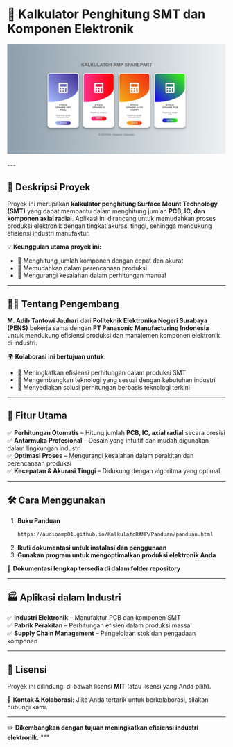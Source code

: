
# 🚀 **Kalkulator Penghitung SMT dan Komponen Elektronik**

<p align="center">
  <img src="Panduan/assets/Index.jpg" alt="SMT Calculator" width="1200"/>
</p>
---

## 📌 **Deskripsi Proyek**
Proyek ini merupakan **kalkulator penghitung Surface Mount Technology (SMT)** yang dapat membantu dalam menghitung jumlah **PCB, IC, dan komponen axial radial**. Aplikasi ini dirancang untuk memudahkan proses produksi elektronik dengan tingkat akurasi tinggi, sehingga mendukung efisiensi industri manufaktur.

💡 **Keunggulan utama proyek ini:**
- 🔹 Menghitung jumlah komponen dengan cepat dan akurat
- 🔹 Memudahkan dalam perencanaan produksi
- 🔹 Mengurangi kesalahan dalam perhitungan manual

---

## 👨‍💻 **Tentang Pengembang**
**M. Adib Tantowi Jauhari** dari **Politeknik Elektronika Negeri Surabaya (PENS)** bekerja sama dengan **PT Panasonic Manufacturing Indonesia** untuk mendukung efisiensi produksi dan manajemen komponen elektronik di industri.

🌍 **Kolaborasi ini bertujuan untuk:**
- 🔹 Meningkatkan efisiensi perhitungan dalam produksi SMT
- 🔹 Mengembangkan teknologi yang sesuai dengan kebutuhan industri
- 🔹 Menyediakan solusi perhitungan berbasis teknologi terkini

---

## 🚀 **Fitur Utama**
✅ **Perhitungan Otomatis** – Hitung jumlah **PCB, IC, axial radial** secara presisi  
✅ **Antarmuka Profesional** – Desain yang intuitif dan mudah digunakan dalam lingkungan industri  
✅ **Optimasi Proses** – Mengurangi kesalahan dalam perakitan dan perencanaan produksi  
✅ **Kecepatan & Akurasi Tinggi** – Didukung dengan algoritma yang optimal  

---

## 🛠 **Cara Menggunakan**
1. **Buku Panduan**
   ```bash
   https://audioamp01.github.io/KalkulatoRAMP/Panduan/panduan.html
   ```  
2. **Ikuti dokumentasi untuk instalasi dan penggunaan**  
3. **Gunakan program untuk mengoptimalkan produksi elektronik Anda**

📖 **Dokumentasi lengkap tersedia di dalam folder repository**

---

## 🏭 **Aplikasi dalam Industri**
✅ **Industri Elektronik** – Manufaktur PCB dan komponen SMT  
✅ **Pabrik Perakitan** – Perhitungan efisien dalam produksi massal  
✅ **Supply Chain Management** – Pengelolaan stok dan pengadaan komponen  

---

## 📜 **Lisensi**
Proyek ini dilindungi di bawah lisensi **MIT** (atau lisensi yang Anda pilih).

📩 **Kontak & Kolaborasi:** Jika Anda tertarik untuk berkolaborasi, silakan hubungi kami.

---

✏️ **Dikembangkan dengan tujuan meningkatkan efisiensi industri elektronik.**
"""
